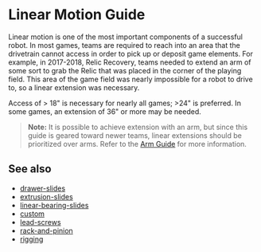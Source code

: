 # Linear Motion Guide

Linear motion is one of the most important components of a successful robot. In most games, teams are required to reach into an area that the drivetrain cannot access in order to pick up or deposit game elements. For example, in 2017-2018, Relic Recovery, teams needed to extend an arm of some sort to grab the Relic that was placed in the corner of the playing field. This area of the game field was nearly impossible for a robot to drive to, so a linear extension was necessary.

Access of > 18" is necessary for nearly all games; >24" is preferred. In some games, an extension of 36" or more may be needed.

> **Note:** It is possible to achieve extension with an arm, but since this guide is geared toward newer teams, linear extensions should be prioritized over arms. Refer to the [Arm Guide](docs/common-mechanisms/arms) for more information.

## See also
- [drawer-slides](en/docs/ftc/common-mechanisms/linear-motion-guide/drawer-slides)
- [extrusion-slides](en/docs/ftc/common-mechanisms/linear-motion-guide/extrusion-slides)
- [linear-bearing-slides](en/docs/ftc/common-mechanisms/linear-motion-guide/linear-bearing-slides)
- [custom](en/docs/ftc/common-mechanisms/linear-motion-guide/custom)
- [lead-screws](en/docs/ftc/common-mechanisms/linear-motion-guide/lead-screws)
- [rack-and-pinion](en/docs/ftc/common-mechanisms/linear-motion-guide/rack-and-pinion)
- [rigging](en/docs/ftc/common-mechanisms/linear-motion-guide/rigging)
